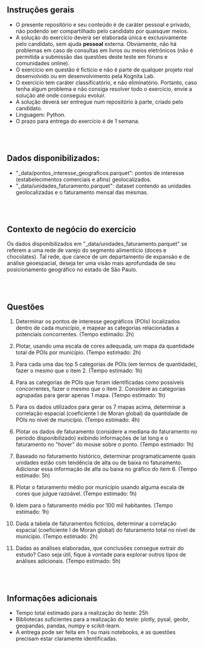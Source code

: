 ## Instruções gerais
- O presente repositório e seu conteúdo é de caráter pessoal e privado, não podendo ser compartilhado pelo candidato por quaisquer meios.
- A solução do exercício deverá ser elaborada única e exclusivamente pelo candidato, sem ajuda **pessoal** externa. Obviamente, não há problemas em caso de consultas em livros ou meios eletrônicos (não é permitida a submissão das questões deste teste em fóruns e comunidades online).
- O exercício em questão é fictício e não é parte de qualquer projeto real desenvolvido ou em desenvolvimento pela Kognita Lab.
- O exercício tem caráter classificatório, e não eliminatório. Portanto, caso tenha algum problema e não consiga resolver todo o exercício, envie a solução até onde conseguiu evoluir.
- A solução deverá ser entregue num repositório à parte, criado pelo candidato.
- Linguagem: Python.
- O prazo para entrega do exercício é de 1 semana. 

<br></br>
## Dados disponibilizados:

- "_data/pontos_interesse_geograficos.parquet": pontos de interesse (estabelecimentos comerciais e afins) geolocalizados.
- "_data/unidades_faturamento.parquet": dataset contendo as unidades geolocalizadas e o faturamento mensal das mesmas.



<br></br>
## Contexto de negócio do exercício

Os dados disponibilizados em "_data/unidades_faturamento.parquet" se referem a uma rede de varejo do segmento alimentício (doces e chocolates). Tal rede, que carece de um departamento de expansão e de análise geoespacial, deseja ter uma visão mais aprofundada de seu posicionamento geográfico no estado de São Paulo.



<br></br>
## Questões

1. Determinar os pontos de interesse geográficos (POIs) localizados dentro de cada município, e mapear as categorias relacionadas a potenciais concorrentes. (Tempo estimado: 2h)

2. Plotar, usando uma escala de cores adequada, um mapa da quantidade total de POIs por município. (Tempo estimado: 2h)

3. Para cada uma das top 5 categorias de POIs (em termos de quantidade), fazer o mesmo que o item 2. (Tempo estimado: 1h)

4. Para as categorias de POIs que foram identificadas como possíveis concorrentes, fazer o mesmo que o item 2. Considere as categorias agrupadas para gerar apenas 1 mapa. (Tempo estimado: 1h)

5. Para os dados utilizados para gerar os 7 mapas acima, determinar a correlação espacial (coeficiente I de Moran global) da quantidade de POIs no nível de município. (Tempo estimado: 4h)

6. Plotar os dados de faturamento (considere a mediana do faturamento no período disponibilizado) exibindo informações de lat long e o faturamento no "hover" do mouse sobre o ponto. (Tempo estimado: 1h)

7. Baseado no faturamento histórico, determinar programaticamente quais unidades estão com tendência de alta ou de baixa no faturamento. Adicionar essa informação de alta ou baixa no gráfico do item 6. (Tempo estimado: 5h)

8. Plotar o faturamento médio por município usando alguma escala de cores que julgue razoável.
(Tempo estimado: 1h)

9. Idem para o faturamento médio por 100 mil habitantes. (Tempo estimado: 1h)

10. Dada a tabela de faturamentos fictícios, determinar a correlação espacial (coeficiente I de Moran global) do faturamento total no nível de município. (Tempo estimado: 2h)

11. Dadas as análises elaboradas, que conclusões consegue extrair do estudo? Caso seja útil, fique à vontade para explorar outros tipos de análises adicionais. (Tempo estimado: 5h)




<br></br>
## Informações adicionais
- Tempo total estimado para a realização do teste: 25h
- Bibliotecas suficientes para a realização do teste: plotly, pysal, geobr, geopandas, pandas, numpy e scikit-learn.
- A entrega pode ser feita em 1 ou mais notebooks, e as questões precisam estar claramente identificadas.
